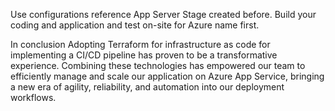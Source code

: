 Use configurations reference App Server Stage created before. Build your coding and application and test on-site for Azure name first.

In conclusion
Adopting Terraform for infrastructure as code for implementing a CI/CD pipeline has proven to be a transformative experience. Combining these technologies has empowered our team to efficiently manage and scale our application on Azure App Service, bringing a new era of agility, reliability, and automation into our deployment workflows.
